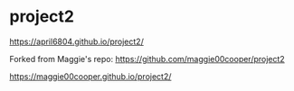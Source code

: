 # project2
https://april6804.github.io/project2/

Forked from Maggie's repo:
https://github.com/maggie00cooper/project2

 https://maggie00cooper.github.io/project2/

